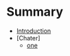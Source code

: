 # Summary

* [Introduction](README.md)
* [Chater]
	* [one](Chapter)
<!--stackedit_data:
eyJoaXN0b3J5IjpbLTg3NjU3NjkyMl19
-->